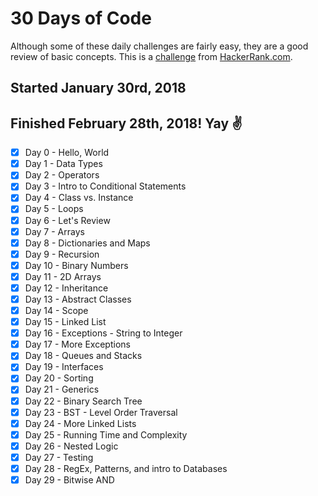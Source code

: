 # 30 Days of Code

Although some of these daily challenges are fairly easy, they are a good review of basic concepts.
This is a [challenge](https://www.hackerrank.com/domains/tutorials/30-days-of-code) from [HackerRank.com](www.hackerrank.com).

## Started January 30rd, 2018
## Finished February 28th, 2018! Yay ✌️

- [x] Day 0 - Hello, World
- [x] Day 1 - Data Types  
- [x] Day 2 - Operators  
- [x] Day 3 - Intro to Conditional Statements  
- [x] Day 4 - Class vs. Instance
- [x] Day 5 - Loops
- [x] Day 6 - Let's Review
- [x] Day 7 - Arrays
- [x] Day 8 - Dictionaries and Maps
- [x] Day 9 - Recursion
- [x] Day 10 - Binary Numbers
- [x] Day 11 - 2D Arrays
- [x] Day 12 - Inheritance
- [x] Day 13 - Abstract Classes
- [x] Day 14 - Scope
- [x] Day 15 - Linked List
- [x] Day 16 - Exceptions - String to Integer
- [x] Day 17 - More Exceptions
- [x] Day 18 - Queues and Stacks
- [x] Day 19 - Interfaces
- [x] Day 20 - Sorting
- [x] Day 21 - Generics
- [x] Day 22 - Binary Search Tree
- [x] Day 23 - BST - Level Order Traversal
- [x] Day 24 - More Linked Lists
- [x] Day 25 - Running Time and Complexity
- [x] Day 26 - Nested Logic
- [x] Day 27 - Testing
- [x] Day 28 - RegEx, Patterns, and intro to Databases
- [x] Day 29 - Bitwise AND
